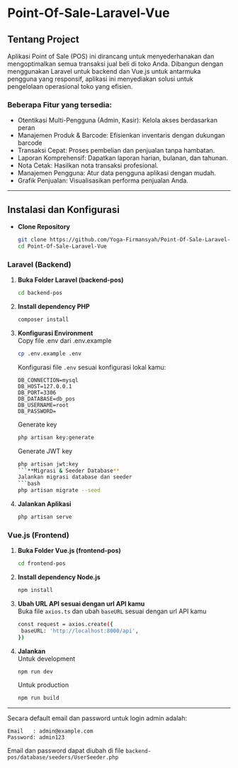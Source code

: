# Point-Of-Sale-Laravel-Vue

## Tentang Project

Aplikasi Point of Sale (POS) ini dirancang untuk menyederhanakan dan mengoptimalkan semua transaksi jual beli di toko Anda. Dibangun dengan menggunakan Laravel untuk backend  dan Vue.js untuk antarmuka pengguna yang responsif, aplikasi ini menyediakan solusi untuk pengelolaan operasional toko yang efisien. 
### Beberapa Fitur yang tersedia:
- Otentikasi Multi-Pengguna (Admin, Kasir): Kelola akses berdasarkan peran
- Manajemen Produk & Barcode: Efisienkan inventaris dengan dukungan barcode
- Transaksi Cepat: Proses pembelian dan penjualan tanpa hambatan.
- Laporan Komprehensif: Dapatkan laporan harian, bulanan, dan tahunan.
- Nota Cetak: Hasilkan nota transaksi profesional.
- Manajemen Pengguna: Atur data pengguna aplikasi dengan mudah.
- Grafik Penjualan: Visualisasikan performa penjualan Anda.

---

## Instalasi dan Konfigurasi
- **Clone Repository**
    ```bash
    git clone https://github.com/Yoga-Firmansyah/Point-Of-Sale-Laravel-Vue.git
    cd Point-Of-Sale-Laravel-Vue
    ```
### Laravel (Backend)
1. **Buka Folder Laravel (backend-pos)**  
   ```bash
   cd backend-pos
   ```
2. **Install dependency PHP**  
   ```bash
   composer install
   ```
3. **Konfigurasi Environment**  
   Copy file .env dari .env.example
   ```bash
   cp .env.example .env
   ```
   Konfigurasi file `.env` sesuai konfigurasi lokal kamu:
   ```env
   DB_CONNECTION=mysql
   DB_HOST=127.0.0.1
   DB_PORT=3306
   DB_DATABASE=db_pos
   DB_USERNAME=root
   DB_PASSWORD=
   ```
   Generate key
   ```bash
   php artisan key:generate
   ```
   Generate JWT key
   ```bash
   php artisan jwt:key
   ```**Migrasi & Seeder Database**  
   Jalankan migrasi database dan seeder
   ```bash
   php artisan migrate --seed
   ```
7. **Jalankan Aplikasi**  
   ```bash
   php artisan serve
   ```
### Vue.js (Frontend)
1. **Buka Folder Vue.js (frontend-pos)**  
   ```bash
   cd frontend-pos
   ```
2. **Install dependency Node.js**  
   ```bash
   npm install
   ```
3. **Ubah URL API sesuai dengan url API kamu**  
   Buka file `axios.ts` dan ubah `baseURL` sesuai dengan url API kamu
   ```bash
   const request = axios.create({
    baseURL: 'http://localhost:8000/api',
   })
   ```
4. **Jalankan**  
   Untuk development
   ```bash
   npm run dev
   ```
   Untuk production
   ```bash
   npm run build
   ```

---

Secara default email dan password untuk login admin adalah:
```
Email   : admin@example.com
Password: admin123
```
Email dan password dapat diubah di file `backend-pos/database/seeders/UserSeeder.php`




